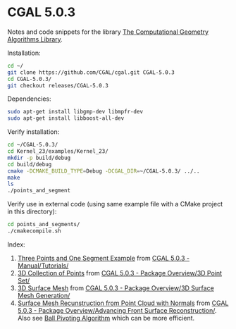 # CGAL 5.0.3
Notes and code snippets for the library [ The Computational Geometry Algorithms Library](https://doc.cgal.org/latest/Manual/packages.html).

Installation:
```bash
cd ~/
git clone https://github.com/CGAL/cgal.git CGAL-5.0.3
cd CGAL-5.0.3/
git checkout releases/CGAL-5.0.3
```

Dependencies:
```bash
sudo apt-get install libgmp-dev libmpfr-dev
sudo apt-get install libboost-all-dev
```

Verify installation:
```bash
cd ~/CGAL-5.0.3/
cd Kernel_23/examples/Kernel_23/
mkdir -p build/debug
cd build/debug
cmake -DCMAKE_BUILD_TYPE=Debug -DCGAL_DIR=~/CGAL-5.0.3/ ../..
make
ls
./points_and_segment
```

Verify use in external code (using same example file with a CMake project in this directory):
```bash
cd points_and_segments/
./cmakecompile.sh
```

Index:
1. [Three Points and One Segment Example](points_and_segments/) from [CGAL 5.0.3 - Manual/Tutorials/](https://doc.cgal.org/latest/Manual/tutorial_hello_world.html)
2. [3D Collection of Points](point_cloud_3D/) from [CGAL 5.0.3 - Package Overview/3D Point Set/](https://doc.cgal.org/latest/Point_set_3/index.html#Chapter_Point_Set_3)
3. [3D Surface Mesh](mesh_3D/) from [CGAL 5.0.3 - Package Overview/3D Surface Mesh Generation/](https://doc.cgal.org/latest/Surface_mesher/index.html#Chapter_3D_Surface_Mesh_Generation)
4. [Surface Mesh Recunstruction from Point Cloud with Normals](surface_reconstruction/) from [CGAL 5.0.3 - Package Overview/Advancing Front Surface Reconstruction/](https://doc.cgal.org/latest/Advancing_front_surface_reconstruction/index.html#Chapter_Advancing_Front_Surface_Reconstruction). Also see [Ball Pivoting Algorithm](https://github.com/rodschulz/BPA) which can be more efficient.
